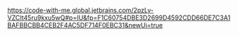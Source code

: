 https://code-with-me.global.jetbrains.com/2pzLy-VZCIt45ru9kxu5wQ#p=IU&fp=F1C60754DBE3D2699D4592CDD66DE7C3A1BAFBBCBB4CEB2F4AC5DF714F0EBC31&newUi=true
